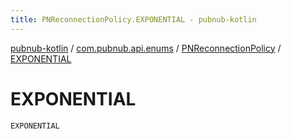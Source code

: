 ```yaml
---
title: PNReconnectionPolicy.EXPONENTIAL - pubnub-kotlin
---
```


[pubnub-kotlin](../../index.html) / [com.pubnub.api.enums](../index.html) / [PNReconnectionPolicy](index.html) / [EXPONENTIAL](./-e-x-p-o-n-e-n-t-i-a-l.html)

# EXPONENTIAL

`EXPONENTIAL`